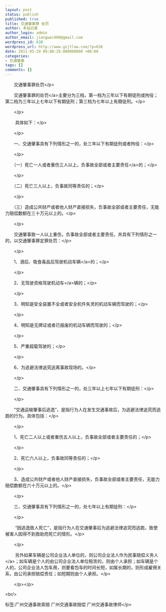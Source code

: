 ```yaml
---
layout: post
status: publish
published: true
title: 交通肇事罪 处罚
author: 本站记者
author_login: admin
author_email: jiangwei909@gmail.com
wordpress_id: 638
wordpress_url: http://www.gzjtlaw.com/?p=638
date: 2011-05-29 09:08:29.000000000 +08:00
categories:
- 交通肇事
tags: []
comments: []
---
```

<p><p>　　交通肇事罪处罚<&#47;p><br><p>　　<a>交通肇事罪的处罚<&#47;a>主要分为三档，第一档为三年以下有期徒刑或拘役；第二档为三年以上七年以下有期徒刑；第三档为七年以上有期徒刑。<&#47;p><p>　　<&#47;p><br><p>　　 具体如下：<&#47;p><p>　　<&#47;p><br><p>　　一、交通肇事具有下列情形之一的，处三年以下有期徒刑或者拘役：<&#47;p><p>　　<&#47;p><p>　　（一）死亡一人或者重伤三人以上，负事故全部或者<a>主要责任<&#47;a>的；<&#47;p><p>　　<&#47;p><p>　　（二）死亡三人以上，负事故同等责任的；<&#47;p><p>　　<&#47;p><p>　　（三）造成公共财产或者他人财产直接损失，负事故全部或者主要责任，无能力赔偿数额在三十万元以上的。<&#47;p><p>　　<&#47;p><p>　　交通肇事致一人以上重伤，负事故全部或者主要责任，并具有下列情形之一的，以交通肇事罪定罪处罚：<&#47;p><p>　　<&#47;p><p>　　1、酒后、吸食毒品后驾驶机动<a>车辆<&#47;a>的；<&#47;p><p>　　<&#47;p><p>　　2、无驾驶资格驾驶<a>机动车<&#47;a>辆的；<&#47;p><p>　　<&#47;p><p>　　3、明知是安全装置不全或者安全机件失灵的机动车辆而驾驶的；<&#47;p><p>　　<&#47;p><p>　　4、明知是无牌证或者已报废的机动车辆而驾驶的；<&#47;p><p>　　<&#47;p><p>　　5、严重超载驾驶的；<&#47;p><p>　　<&#47;p><p>　　6、为逃避法律追究逃离事故现场的。<&#47;p><p>　　<&#47;p><p>　　二、交通肇事具有下列情形之一的，处三年以上七年以下有期徒刑：<&#47;p><p>　　<&#47;p><p>　　&ldquo;交通运输肇事后逃逸&rdquo;，是指行为人在发生交通事故后，为逃避法律追究而逃跑的行为。具体包括：<&#47;p><p>　　<&#47;p><p>　　1、死亡二人以上或者重伤五人以上，负事故全部或者主要责任的；<&#47;p><p>　　<&#47;p><p>　　2、死亡六人以上，负事故同等责任的；<&#47;p><p>　　<&#47;p><p>　　3、造成公共财产或者他人财产直接损失，负事故全部或者主要责任，无能力赔偿数额在六十万元以上的。<&#47;p><p>　　<&#47;p><p>　　三、交通肇事具有下列情形之一的，处七年以上有期徒刑：<&#47;p><p>　　<&#47;p><p>　　 &ldquo;因逃逸致人死亡&rdquo;，是指行为人在交通肇事后为逃避法律追究而逃跑，致使被害人因得不到救助而死亡的情形。<&#47;p><p>　　<&#47;p><br><p>　　 另外如果车辆是公司企业法人单位的，则公司企业法人作为民事<a>赔偿义务人<&#47;a>；如车辆是个人的由公司企业法人单位租赁的，则由个人承担；如车辆是个人的，公司企业法人包车用，则要看包车的时间长短，如属长期的，则形成雇佣关系，由公司承担赔偿责任；如短期则由个人承担。<&#47;p><br><p>　　<&#47;p><&#47;p><br&#47;><p>标签:广州交通事故索赔 广州交通事故赔偿 广州交通事故律师<&#47;p>
